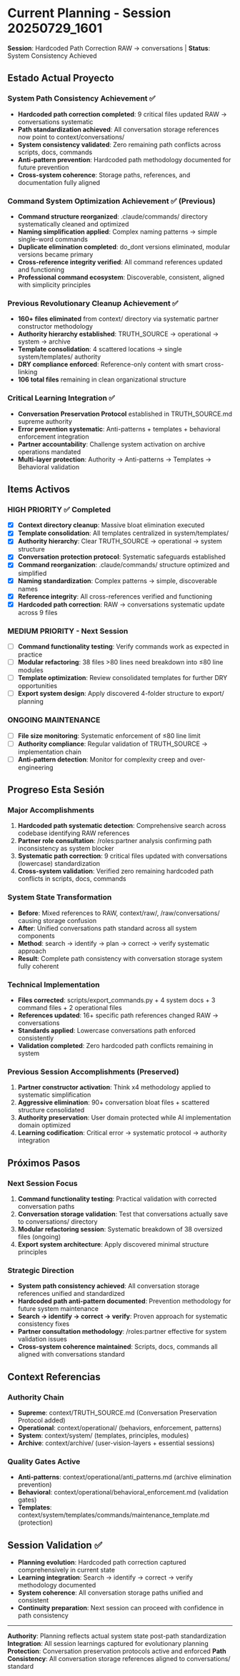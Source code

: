 # Current Planning - Session 20250729_1601

**Session**: Hardcoded Path Correction RAW → conversations | **Status**: System Consistency Achieved

## Estado Actual Proyecto

### System Path Consistency Achievement ✅
- **Hardcoded path correction completed**: 9 critical files updated RAW → conversations systematic
- **Path standardization achieved**: All conversation storage references now point to context/conversations/
- **System consistency validated**: Zero remaining path conflicts across scripts, docs, commands
- **Anti-pattern prevention**: Hardcoded path methodology documented for future prevention
- **Cross-system coherence**: Storage paths, references, and documentation fully aligned

### Command System Optimization Achievement ✅ (Previous)
- **Command structure reorganized**: .claude/commands/ directory systematically cleaned and optimized
- **Naming simplification applied**: Complex naming patterns → simple single-word commands
- **Duplicate elimination completed**: do_dont versions eliminated, modular versions became primary
- **Cross-reference integrity verified**: All command references updated and functioning
- **Professional command ecosystem**: Discoverable, consistent, aligned with simplicity principles

### Previous Revolutionary Cleanup Achievement ✅
- **160+ files eliminated** from context/ directory via systematic partner constructor methodology
- **Authority hierarchy established**: TRUTH_SOURCE → operational → system → archive
- **Template consolidation**: 4 scattered locations → single system/templates/ authority
- **DRY compliance enforced**: Reference-only content with smart cross-linking
- **106 total files** remaining in clean organizational structure

### Critical Learning Integration ✅
- **Conversation Preservation Protocol** established in TRUTH_SOURCE.md supreme authority
- **Error prevention systematic**: Anti-patterns + templates + behavioral enforcement integration
- **Partner accountability**: Challenge system activation on archive operations mandated
- **Multi-layer protection**: Authority → Anti-patterns → Templates → Behavioral validation

## Items Activos

### HIGH PRIORITY ✅ Completed
- [x] **Context directory cleanup**: Massive bloat elimination executed
- [x] **Template consolidation**: All templates centralized in system/templates/
- [x] **Authority hierarchy**: Clear TRUTH_SOURCE → operational → system structure
- [x] **Conversation protection protocol**: Systematic safeguards established
- [x] **Command reorganization**: .claude/commands/ structure optimized and simplified
- [x] **Naming standardization**: Complex patterns → simple, discoverable names
- [x] **Reference integrity**: All cross-references verified and functioning
- [x] **Hardcoded path correction**: RAW → conversations systematic update across 9 files

### MEDIUM PRIORITY - Next Session
- [ ] **Command functionality testing**: Verify commands work as expected in practice
- [ ] **Modular refactoring**: 38 files >80 lines need breakdown into ≤80 line modules
- [ ] **Template optimization**: Review consolidated templates for further DRY opportunities
- [ ] **Export system design**: Apply discovered 4-folder structure to export/ planning

### ONGOING MAINTENANCE
- [ ] **File size monitoring**: Systematic enforcement of ≤80 line limit
- [ ] **Authority compliance**: Regular validation of TRUTH_SOURCE → implementation chain
- [ ] **Anti-pattern detection**: Monitor for complexity creep and over-engineering

## Progreso Esta Sesión

### Major Accomplishments
1. **Hardcoded path systematic detection**: Comprehensive search across codebase identifying RAW references
2. **Partner role consultation**: /roles:partner analysis confirming path inconsistency as system blocker
3. **Systematic path correction**: 9 critical files updated with conversations (lowercase) standardization
4. **Cross-system validation**: Verified zero remaining hardcoded path conflicts in scripts, docs, commands

### System State Transformation  
- **Before**: Mixed references to RAW, context/raw/, /raw/conversations/ causing storage confusion
- **After**: Unified conversations path standard across all system components 
- **Method**: search → identify → plan → correct → verify systematic approach
- **Result**: Complete path consistency with conversation storage system fully coherent

### Technical Implementation
- **Files corrected**: scripts/export_commands.py + 4 system docs + 3 command files + 2 operational files
- **References updated**: 16+ specific path references changed RAW → conversations
- **Standards applied**: Lowercase conversations path enforced consistently
- **Validation completed**: Zero hardcoded path conflicts remaining in system

### Previous Session Accomplishments (Preserved)
1. **Partner constructor activation**: Think x4 methodology applied to systematic simplification
2. **Aggressive elimination**: 90+ conversation bloat files + scattered structure consolidated
3. **Authority preservation**: User domain protected while AI implementation domain optimized
4. **Learning codification**: Critical error → systematic protocol → authority integration

## Próximos Pasos

### Next Session Focus
1. **Command functionality testing**: Practical validation with corrected conversation paths
2. **Conversation storage validation**: Test that conversations actually save to conversations/ directory
3. **Modular refactoring session**: Systematic breakdown of 38 oversized files (ongoing)
4. **Export system architecture**: Apply discovered minimal structure principles

### Strategic Direction
- **System path consistency achieved**: All conversation storage references unified and standardized
- **Hardcoded path anti-pattern documented**: Prevention methodology for future system maintenance
- **Search → identify → correct → verify**: Proven approach for systematic consistency fixes
- **Partner consultation methodology**: /roles:partner effective for system validation issues
- **Cross-system coherence maintained**: Scripts, docs, commands all aligned with conversations standard

## Context Referencias

### Authority Chain
- **Supreme**: context/TRUTH_SOURCE.md (Conversation Preservation Protocol added)
- **Operational**: context/operational/ (behaviors, enforcement, patterns)
- **System**: context/system/ (templates, principles, modules)
- **Archive**: context/archive/ (user-vision-layers + essential sessions)

### Quality Gates Active
- **Anti-patterns**: context/operational/anti_patterns.md (archive elimination prevention)
- **Behavioral**: context/operational/behavioral_enforcement.md (validation gates)
- **Templates**: context/system/templates/commands/maintenance_template.md (protection)

## Session Validation ✅

- **Planning evolution**: Hardcoded path correction captured comprehensively in current state
- **Learning integration**: Search → identify → correct → verify methodology documented
- **System coherence**: All conversation storage paths unified and consistent
- **Continuity preparation**: Next session can proceed with confidence in path consistency

---
**Authority**: Planning reflects actual system state post-path standardization
**Integration**: All session learnings captured for evolutionary planning  
**Protection**: Conversation preservation protocols active and enforced
**Path Consistency**: All conversation storage references aligned to conversations/ standard